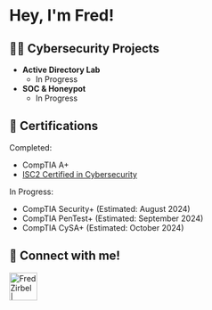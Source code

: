 <h1>Hey, I'm Fred!

<h2>👨‍💻 Cybersecurity Projects</h2>

- <b>Active Directory Lab</b>
  - In Progress
- <b>SOC & Honeypot</b>
  - In Progress

<h2>📜 Certifications</h2>

Completed:
- CompTIA A+
- [ISC2 Certified in Cybersecurity](https://www.credly.com/badges/bca3d97b-0a51-4905-9804-8aa872f78404/public_url)

In Progress:
- CompTIA Security+ (Estimated: August 2024)
- CompTIA PenTest+ (Estimated: September 2024)
- CompTIA CySA+ (Estimated: October 2024)

<h2> 🤳 Connect with me!</h2>

[<img align="left" alt="FredZirbel | LinkedIn" width="50px" src="https://static.vecteezy.com/system/resources/previews/018/930/587/original/linkedin-logo-linkedin-icon-transparent-free-png.png" />][linkedin]

[linkedin]: https://linkedin.com/in/fredzirbel
